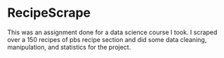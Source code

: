 # RecipeScrape

This was an assignment done for a data science course I took. I scraped over a 150 recipes of pbs recipe section and did some data cleaning, manipulation, and statistics for the project. 
